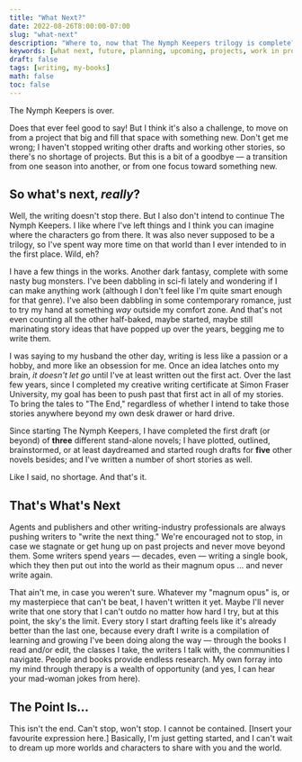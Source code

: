 ```yaml
---
title: "What Next?"
date: 2022-08-26T8:00:00-07:00
slug: "what-next"
description: "Where to, now that The Nymph Keepers trilogy is complete?"
keywords: [what next, future, planning, upcoming, projects, work in progress, what comes next]
draft: false
tags: [writing, my-books]
math: false
toc: false
---
```


The Nymph Keepers is over.

Does that ever feel good to say! But I think it's also a challenge, to move on from a project that big and fill that space with something new. Don't get me wrong; I haven't stopped writing other drafts and working other stories, so there's no shortage of projects. But this is a bit of a goodbye &mdash; a transition from one season into another, or from one focus toward something new.

## So what's next, *really*?

Well, the writing doesn't stop there. But I also don't intend to continue The Nymph Keepers. I like where I've left things and I think you can imagine where the characters go from there. It was also never supposed to be a trilogy, so I've spent way more time on that world than I ever intended to in the first place. Wild, eh?

I have a few things in the works. Another dark fantasy, complete with some nasty bug monsters. I've been dabbling in sci-fi lately and wondering if I can make anything work (although I don't feel like I'm quite smart enough for that genre). I've also been dabbling in some contemporary romance, just to try my hand at something *way* outside my comfort zone. And that's not even counting all the other half-baked, maybe started, maybe still marinating story ideas that have popped up over the years, begging me to write them.

I was saying to my husband the other day, writing is less like a passion or a hobby, and more like an obsession for me. Once an idea latches onto my brain, *it doesn't let go* until I've at least written out the first act. Over the last few years, since I completed my creative writing certificate at Simon Fraser University, my goal has been to push past that first act in all of my stories. To bring the tales to "The End," regardless of whether I intend to take those stories anywhere beyond my own desk drawer or hard drive.

Since starting The Nymph Keepers, I have completed the first draft (or beyond) of **three** different stand-alone novels; I have plotted, outlined, brainstormed, or at least daydreamed and started rough drafts for **five** other novels besides; and I've written a number of short stories as well.

Like I said, no shortage. And that's it.

## That's What's Next

Agents and publishers and other writing-industry professionals are always pushing writers to "write the next thing." We're encouraged not to stop, in case we stagnate or get hung up on past projects and never move beyond them. Some writers spend years &mdash; decades, even &mdash; writing a single book, which they then put out into the world as their magnum opus ... and never write again.

That ain't me, in case you weren't sure. Whatever my "magnum opus" is, or my masterpiece that can't be beat, I haven't written it yet. Maybe I'll never write that one story that I can't outdo no matter how hard I try, but at this point, the sky's the limit. Every story I start drafting feels like it's already better than the last one, because every draft I write is a compilation of learning and growing I've been doing along the way &mdash; through the books I read and/or edit, the classes I take, the writers I talk with, the communities I navigate. People and books provide endless research. My own forray into my mind through therapy is a wealth of opportunity (and yes, I can hear your mad-woman jokes from here).

## The Point Is...

This isn't the end. Can't stop, won't stop. I cannot be contained. [Insert your favourite expression here.] Basically, I'm just getting started, and I can't wait to dream up more worlds and characters to share with you and the world.